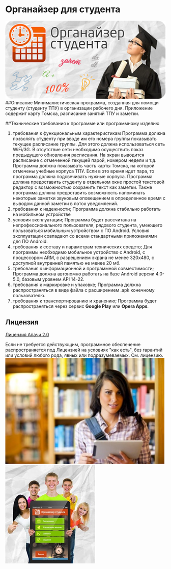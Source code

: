 # Органайзер для студента
<img src="https://github.com/Afh2/8k41-project-2-TIPA/blob/master/Poster.png" alt="Poster" width="1000"/>
##Описание
  Минималистическая программа, созданная для помощи студенту (студенту ТПУ) в организации рабочего дня. Приложение содержит карту Томска, 
расписание занятий ТПУ и заметки.

##Технические требования к программе или программному изделию
1.	требования к функциональным характеристикам
Программа должна позволять студенту при вводе им его номера группы показывать текущее расписание группы. Для этого должна использоваться сеть WiFi/3G. В отсутствие сети необходимо осуществить показ предыдущего обновления расписания. На экран выводится расписание с отмеченной текущей парой, номером недели и т.д.
Программа должна показывать часть карты Томска, на которой отмечены учебные корпуса ТПУ. Если в это время идет пара, то программа должна подсвечивать нужные корпуса.
Программа должна предоставить студенту в отдельном окне простой текстовой редактор с возможностью сохранить текст как заметки. Также программа должна предоставить возможность напоминать некоторые заметки звуковым оповещением в определенное время с выводом данной заметки в лоток уведомлений.
2.	требования к надежности;
Программа должна стабильно работать на мобильном устройстве
3.	условия эксплуатации;
Программа будет рассчитана на непрофессионального пользователя, рядового студента, умеющего пользоваться мобильным устройством с ПО Android. Условия эксплуатации совпадают со всеми стандартными приложениями для ПО Android.
4.	требования к составу и параметрам технических средств;
Для программы необходимо мобильное устройство с Android, с процессором ARM, с разрешением экрана не менее 320х480, с доступной внутренней памятью не менее 20 мб.
5.	требования к информационной и программной совместимости;
Программа должна автономно работать на базе Android версии 4.0-5.0, базовым уровнем API 14-22.
6.	требования к маркировке и упаковке;
Программа должна распространяться в виде файла с расширением .apk конечному пользователю.
7.	требования к транспортированию и хранению;
Программа будет распространяться через сервис **Google Play** или **Opera Apps**.

## Лицензия
[Лицензия Апачи 2.0](http://www.apache.org/licenses/LICENSE-2.0)

  Если не требуется действующим, программное обеспечение
распространяется под Лицензией на условиях "как есть",
без гарантий или условий любого рода, явных или подразумеваемых.
См. лицензию.
<img src="https://github.com/Afh2/8k41-project-2-TIPA/blob/master/Image1.jpg" width="500"/>
<img src="https://github.com/Afh2/8k41-project-2-TIPA/blob/master/Image2.jpg"/>
